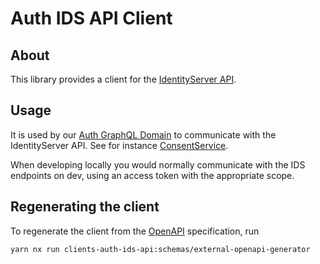 # Auth IDS API Client

## About

This library provides a client for the [IdentityServer API](https://github.com/island-is/identity-server.web/blob/main/README.md).

## Usage

It is used by our [Auth GraphQL Domain](../../../../libs/api/domains/auth/README.md) to communicate with the IdentityServer API. See for instance [ConsentService](../../../../libs/api/domains/auth/src/lib/services/consent.service.ts).

When developing locally you would normally communicate with the IDS endpoints on dev, using an access token with the appropriate scope.

## Regenerating the client

To regenerate the client from the [OpenAPI](./src/clientConfig.yaml) specification, run

```sh
yarn nx run clients-auth-ids-api:schemas/external-openapi-generator
```
